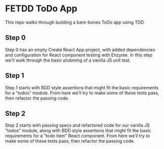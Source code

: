 # FETDD ToDo App

This repo walks through building a bare-bones ToDo app using TDD

## Step 0

Step 0 has an empty Create React App project, with added dependencies and configuration for React component testing with Enzyme.
In this step we'll walk through the basic plubming of a vanilla JS unit test.

## Step 1
Step 1 starts with BDD style assertions that might fit the basic requirements for a "todos" module. From here we'll try to make some of these tests pass, then refactor the passing code.

## Step 2
Step 2 starts with passing specs and refactored code for our vanilla JS "todos" module, along with BDD style assertions that might fit the basic requirements for a "todo item" React component.
From here we'll try to make some of these tests pass, then refactor the passing code.

